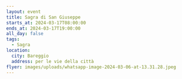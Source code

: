 ```yaml
---
layout: event
title: Sagra di San Giuseppe
starts_at: 2024-03-17T08:00:00
ends_at: 2024-03-17T19:00:00
all_day: false
tags:
  - Sagra
location:
  city: Bareggio
  address: per le vie della città
flyer: images/uploads/whatsapp-image-2024-03-06-at-13.31.28.jpeg
---
```

